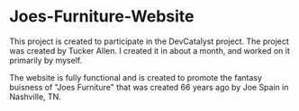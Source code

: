 # Joes-Furniture-Website

This project is created to participate in the DevCatalyst project. The project was created by Tucker Allen. I created it in about a month, and worked on it primarily by myself.

The website is fully functional and is created to promote the fantasy buisness of "Joes Furniture" that was created 66 years ago by Joe Spain in Nashville, TN.
